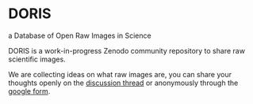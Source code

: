 # DORIS
a Database of Open Raw Images in Science

DORIS is a work-in-progress Zenodo community repository to share raw scientific images. 

We are collecting ideas on what raw images are, you can share your thoughts openly on the [discussion thread]() or anonymously through the [google form]().
